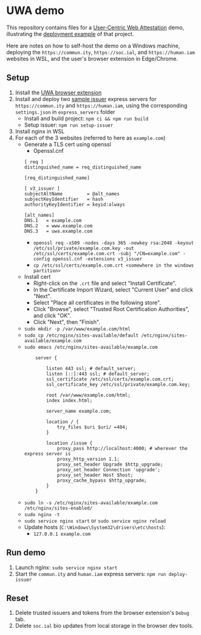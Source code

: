 # UWA demo

This repository contains files for a [User-Centric Web Attestation](https://github.com/microsoft/web-attestation-sample) demo, illustrating the [deployment example](https://github.com/microsoft/web-attestation-sample#deployment-example) of that project.

Here are notes on how to self-host the demo on a Windows machine, deploying the `https://commun.ity`, `https://soc.ial`, and `https://human.iam` websites in WSL, and the user's browser extension in Edge/Chrome.

## Setup
1. Install the [UWA browser extension](https://github.com/microsoft/web-attestation-sample/tree/main/browser-extension)
1. Install and deploy two [sample issuer](https://github.com/microsoft/web-attestation-sample/tree/main/sample-issuer) express servers for `https://commun.ity` and `https://human.iam`, using the corresponding `settings.json` in `express_servers` folder
    * Install and build project: `npm ci && npm run build`
    * Setup issuer: `npm run setup-issuer`
1. Install nginx in WSL
1. For each of the 3 websites (referred to here as `example.com`)
    * Generate a TLS cert using openssl
        * Openssl.cnf
	    ```
    	[ req ]
		distinguished_name = req_distinguished_name
				
		[req_distinguished_name]
				
		[ v3_issuer ]
		subjectAltName         = @alt_names
		subjectKeyIdentifier   = hash
		authorityKeyIdentifier = keyid:always
				
		[alt_names]
		DNS.1   = example.com
		DNS.2   = www.example.com
		DNS.3   = uwa.example.com
	    ```			
	    * `openssl req -x509 -nodes -days 365 -newkey rsa:2048 -keyout /etc/ssl/private/example.com.key -out /etc/ssl/certs/example.com.crt -subj "/CN=example.com" -config openssl.cnf -extensions v3_issuer`
	    * `cp /etc/ssl/certs/example.com.crt <somewhere in the windows partition>`
	* Install cert
	    * Right-click on the `.crt` file and select "Install Certificate".
	    * In the Certificate Import Wizard, select "Current User" and click "Next".
	    * Select "Place all certificates in the following store".
	    * Click "Browse", select "Trusted Root Certification Authorities", and click "OK".
	    * Click "Next", then "Finish".
    * `sudo mkdir -p /var/www/example.com/html`
	* `sudo cp /etc/nginx/sites-available/default /etc/nginx/sites-available/example.com`
	* `sudo emacs /etc/nginx/sites-available/example.com`
		```
        	server {
			    
			    listen 443 ssl; # default_server;
			    listen [::]:443 ssl; # default_server;
			    ssl_certificate /etc/ssl/certs/example.com.crt;
			    ssl_certificate_key /etc/ssl/private/example.com.key;
			
			    root /var/www/example.com/html;
			    index index.html;
			
			    server_name example.com;
			
			    location / {
			        try_files $uri $uri/ =404;
			    }
			
			    location /issue {
			        proxy_pass http://localhost:4000; # wherever the express server is
			        proxy_http_version 1.1;
			        proxy_set_header Upgrade $http_upgrade;
			        proxy_set_header Connection 'upgrade';
			        proxy_set_header Host $host;
			        proxy_cache_bypass $http_upgrade;
			    }
			}
		```	
	* `sudo ln -s /etc/nginx/sites-available/example.com /etc/nginx/sites-enabled/`
	* `sudo nginx -t`
	* `sudo service nginx start` or `sudo service nginx reload`
	* Update hosts (`C:\Windows\System32\drivers\etc\hosts`): 
        * `127.0.0.1 example.com`


## Run demo
1. Launch nginx: `sudo service nginx start`
1. Start the `commun.ity` and `human.iam` express servers: `npm run deploy-issuer`

## Reset
1. Delete trusted issuers and tokens from the browser extension's `Debug` tab.
1. Delete `soc.ial` bio updates from local storage in the browser dev tools.